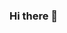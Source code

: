 ### Hi there 👋

<!--
**abbep/abbep** is a ✨ _special_ ✨ repository because its `README.md` (this file) appears on your GitHub profile.

- 🔭 I’m a retired layer 2 developer in tele- and datacom
- 🌱 I’m a Linux user using Emacs to do assembler, C and Python coding
- 👯 I’m Interrested in building and programming electronics
- 🤔 And I’m still learning ...

- 📫 How to reach me: abbep56@gmail.com
- 😄 I have a Twitter account I'm using to explore other's interresting stuff
